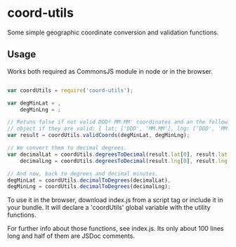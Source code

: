 coord-utils
===========

Some simple geographic coordinate conversion and validation functions.

Usage
-----

Works both required as CommonsJS module in node or in the browser.


```javascript

var coordUtils = require('coord-utils');

var degMinLat = ,
	degMinLng = ;

// Retuns false if not valid DDDº MM.MM' coordinates and an the following
// object if they are valid: { lat: ['DDD', 'MM.MM'], lng: ['DDD', 'MM.MM']}.
var result = coordUtils.validCoords(degMinLat, degMinLng);

// We convert them to decimal degrees.
var decimalLat = coordUtils.degreesToDecimal(result.lat[0], result.lat[1]),
    decimalLng = coordUtils.degreesToDecimal(result.lng[0], result.lng[1]);

// And now, back to degrees and decimal minutes.
degMinLat = coordUtils.decimalToDegrees(decimalLat),
degMinLng = coordUtils.decimalToDegrees(decimalLng);

```

To use it in the browser, download index.js from a script tag or include it in
your bundle. It will declare a 'coordUtils' global variable with the utility
functions.

For further info about those functions, see index.js. Its only about 100 lines
long and half of them are JSDoc comments.
